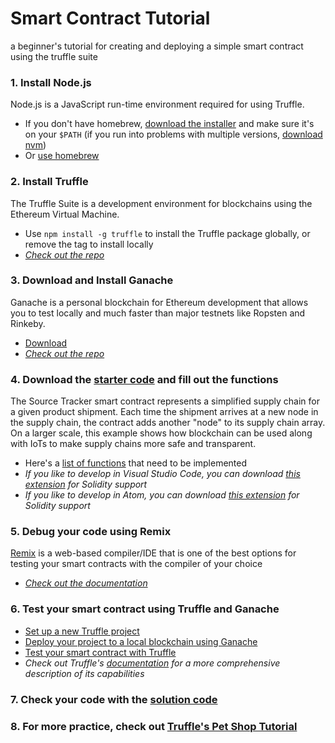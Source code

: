Smart Contract Tutorial
=======================
a beginner's tutorial for creating and deploying a simple smart contract using the truffle suite



### 1.   Install Node.js
Node.js is a JavaScript run-time environment required for using Truffle.
- If you don't have homebrew, [download the installer](https://nodejs.org/en/download/) and make sure it's on your `$PATH`
(if you run into problems with multiple versions, [download nvm](https://github.com/nvm-sh/nvm#installation-and-update))
- Or [use homebrew](https://changelog.com/posts/install-node-js-with-homebrew-on-os-x)


### 2.   Install Truffle
The Truffle Suite is a development environment for blockchains using the Ethereum Virtual Machine.
- Use `npm install -g truffle` to install the Truffle package globally, or remove the tag to install locally
- *[Check out the repo](https://github.com/trufflesuite/truffle)*


### 3.   Download and Install Ganache
Ganache is a personal blockchain for Ethereum development that allows you to test locally and much faster than major testnets like Ropsten and Rinkeby.
- [Download](https://www.trufflesuite.com/ganache)
- *[Check out the repo](https://github.com/trufflesuite/ganache)*


### 4.   Download the [starter code](./starter/SourceTracker.sol) and fill out the functions
The Source Tracker smart contract represents a simplified supply chain for a given product shipment. Each time the shipment arrives at a new node in the supply chain, the contract adds another "node" to its supply chain array. On a larger scale, this example shows how blockchain can be used along with IoTs to make supply chains more safe and transparent.
- Here's a [list of functions](./guides/ImplementationGuide.md) that need to be implemented
- *If you like to develop in Visual Studio Code, you can download [this extension](https://marketplace.visualstudio.com/items?itemName=JuanBlanco.solidity) for Solidity support*
- *If you like to develop in Atom, you can download [this extension](https://github.com/0mkara/etheratom) for Solidity support*


### 5.   Debug your code using Remix
[Remix](https://remix.ethereum.org) is a web-based compiler/IDE that is one of the best options for testing your smart contracts with the compiler of your choice
- *[Check out the documentation](https://remix.readthedocs.io/en/latest/#)*


### 6.   Test your smart contract using Truffle and Ganache
- [Set up a new Truffle project](./guides/TruffleGuide.md)
- [Deploy your project to a local blockchain using Ganache](./guides/DeployGuide.md)
- [Test your smart contract with Truffle](./guides/TestGuide.md)
- *Check out Truffle's [documentation](https://www.trufflesuite.com/docs/truffle/overview) for a more comprehensive description of its capabilities*


### 7.   Check your code with the [solution code](./solution/SourceTracker.sol)


### 8.   For more practice, check out [Truffle's Pet Shop Tutorial](https://www.trufflesuite.com/tutorials/pet-shop)
